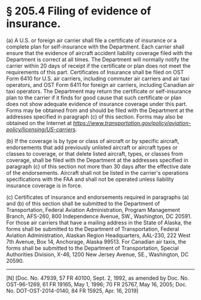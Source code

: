 # § 205.4   Filing of evidence of insurance.

(a) A U.S. or foreign air carrier shall file a certificate of insurance or a complete plan for self-insurance with the Department. Each carrier shall ensure that the evidence of aircraft accident liability coverage filed with the Department is correct at all times. The Department will normally notify the carrier within 20 days of receipt if the certificate or plan does not meet the requirements of this part. Certificates of Insurance shall be filed on OST Form 6410 for U.S. air carriers, including commuter air carriers and air taxi operators, and OST Form 6411 for foreign air carriers, including Canadian air taxi operators. The Department may return the certificate or self-insurance plan to the carrier if it finds for good cause that such certificate or plan does not show adequate evidence of insurance coverage under this part. Forms may be obtained from and should be filed with the Department at the addresses specified in paragraph (c) of this section. Forms may also be obtained on the Internet at *https://www.transportation.gov/policy/aviation-policy/licensing/US-carriers.*

(b) If the coverage is by type or class of aircraft or by specific aircraft, endorsements that add previously unlisted aircraft or aircraft types or classes to coverage, or that delete listed aircraft, types, or classes from coverage, shall be filed with the Department at the addresses specified in paragraph (c) of this section not more than 30 days after the effective date of the endorsements. Aircraft shall not be listed in the carrier's operations specifications with the FAA and shall not be operated unless liability insurance coverage is in force.


(c) Certificates of insurance and endorsements required in paragraphs (a) and (b) of this section shall be submitted to the Department of Transportation, Federal Aviation Administration, Program Management Branch, AFS-260, 800 Independence Avenue, SW., Washington, DC 20591. For those air carriers that have a mailing address in the State of Alaska, the forms shall be submitted to the Department of Transportation, Federal Aviation Administration, Alaskan Region Headquarters, AAL-230, 222 West 7th Avenue, Box 14, Anchorage, Alaska 99513. For Canadian air taxis, the forms shall be submitted to the Department of Transportation, Special Authorities Division, X-46, 1200 New Jersey Avenue, SE., Washington, DC 20590.



---

[N] [Doc. No. 47939, 57 FR 40100, Sept. 2, 1992, as amended by Doc. No. OST-96-1269, 61 FR 19165, May 1, 1996; 70 FR 25767, May 16, 2005; Doc. No. DOT-OST-2014-0140, 84 FR 15925, Apr. 16, 2019]




